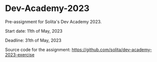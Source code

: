 # Dev-Academy-2023
Pre-assignment for Solita's Dev Academy 2023.

Start date: 11th of May, 2023

Deadline: 31th of May, 2023

Source code for the assignment: https://github.com/solita/dev-academy-2023-exercise

